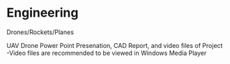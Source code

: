 # Engineering
Drones/Rockets/Planes

UAV Drone Power Point Presenation, CAD Report, and video files of Project  
  -Video files are recommended to be viewed in Windows Media Player 
